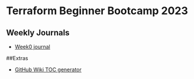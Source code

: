 # Terraform Beginner Bootcamp 2023

## Weekly Journals
- [Week0 journal](/bin/Journal/week0.md)

##Extras
- [GitHub Wiki TOC generator](https://ecotrust-canada.github.io/markdown-toc/)
